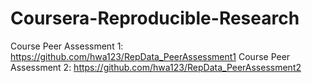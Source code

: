 # Coursera-Reproducible-Research
Course Peer Assessment 1:
https://github.com/hwa123/RepData_PeerAssessment1
Course Peer Assessment 2: 
https://github.com/hwa123/RepData_PeerAssessment2

